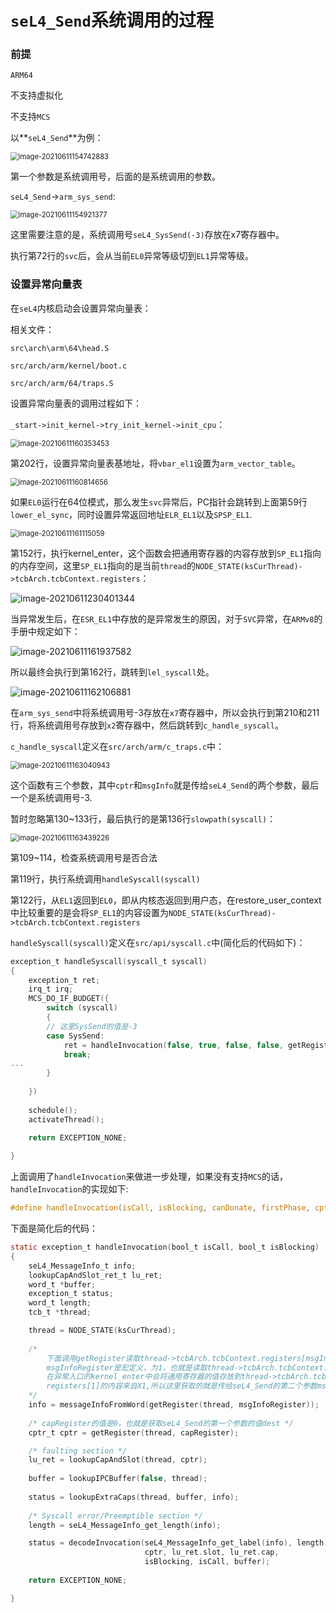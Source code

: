 # `seL4_Send`系统调用的过程

### 前提

`ARM64`

不支持虚拟化

不支持`MCS`



以**`seL4_Send`**为例：

<img src="pictures/image-20210611154742883.png" alt="image-20210611154742883" style="zoom: 80%;" />

第一个参数是系统调用号，后面的是系统调用的参数。

`seL4_Send`->`arm_sys_send`:

<img src="pictures/image-20210611154921377.png" alt="image-20210611154921377" style="zoom:80%;" />

这里需要注意的是，系统调用号`seL4_SysSend(-3)`存放在x7寄存器中。

执行第72行的`svc`后，会从当前`EL0`异常等级切到`EL1`异常等级。



### 设置异常向量表

在`seL4`内核启动会设置异常向量表：

相关文件：

`src\arch\arm\64\head.S`

`src/arch/arm/kernel/boot.c`

`src/arch/arm/64/traps.S`



设置异常向量表的调用过程如下：

`_start->init_kernel->try_init_kernel->init_cpu`：

<img src="pictures/image-20210611160353453.png" alt="image-20210611160353453" style="zoom:80%;" />

第202行，设置异常向量表基地址，将`vbar_el1`设置为`arm_vector_table`。

<img src="pictures/image-20210611160814656.png" alt="image-20210611160814656" style="zoom:80%;" />

如果`EL0`运行在64位模式，那么发生`svc`异常后，PC指针会跳转到上面第59行`lower_el_sync`，同时设置异常返回地址`ELR_EL1`以及`SPSP_EL1`.

<img src="pictures/image-20210611161115059.png" alt="image-20210611161115059" style="zoom:80%;" />

第152行，执行kernel_enter，这个函数会把通用寄存器的内容存放到`SP_EL1`指向的内存空间，这里`SP_EL1`指向的是当前`thread`的`NODE_STATE(ksCurThread)->tcbArch.tcbContext.registers`：

![image-20210611230401344](pictures/image-20210611230401344.png)



当异常发生后，在`ESR_EL1`中存放的是异常发生的原因，对于`SVC`异常，在`ARMv8`的手册中规定如下：

![image-20210611161937582](pictures/image-20210611161937582.png)

所以最终会执行到第162行，跳转到`lel_syscall`处。



![image-20210611162106881](pictures/image-20210611162106881.png)

在`arm_sys_send`中将系统调用号-3存放在`x7`寄存器中，所以会执行到第210和211行，将系统调用号存放到`x2`寄存器中，然后跳转到`c_handle_syscall`。

`c_handle_syscall`定义在`src/arch/arm/c_traps.c`中：

<img src="pictures/image-20210611163040943.png" alt="image-20210611163040943" style="zoom:80%;" />

这个函数有三个参数，其中`cptr`和`msgInfo`就是传给`seL4_Send`的两个参数，最后一个是系统调用号-3.

暂时忽略第130~133行，最后执行的是第136行`slowpath(syscall)`：

<img src="pictures/image-20210611163439226.png" alt="image-20210611163439226" style="zoom:80%;" />

第109~114，检查系统调用号是否合法

第119行，执行系统调用`handleSyscall(syscall)`

第122行，从`EL1`返回到`EL0`，即从内核态返回到用户态，在restore_user_context中比较重要的是会将`SP_EL1`的内容设置为`NODE_STATE(ksCurThread)->tcbArch.tcbContext.registers`



`handleSyscall(syscall)`定义在`src/api/syscall.c`中(简化后的代码如下)：

```c
exception_t handleSyscall(syscall_t syscall)
{
    exception_t ret;
    irq_t irq;
    MCS_DO_IF_BUDGET({
        switch (syscall)
        {
        // 这里SysSend的值是-3
        case SysSend:
            ret = handleInvocation(false, true, false, false, getRegister(NODE_STATE(ksCurThread), capRegister));
            break;
...
        }
    
    })
    
    schedule();
    activateThread();
    
    return EXCEPTION_NONE;

}
```



上面调用了`handleInvocation`来做进一步处理，如果没有支持`MCS`的话，`handleInvocation`的实现如下:

```c
#define handleInvocation(isCall, isBlocking, canDonate, firstPhase, cptr) handleInvocation(isCall, isBlocking)
```

下面是简化后的代码：

```C
static exception_t handleInvocation(bool_t isCall, bool_t isBlocking)
{
    seL4_MessageInfo_t info;
    lookupCapAndSlot_ret_t lu_ret;
    word_t *buffer;
    exception_t status;
    word_t length;
    tcb_t *thread;

    thread = NODE_STATE(ksCurThread);
    
    /* 
    	下面调用getRegister读取thread->tcbArch.tcbContext.registers[msgInfoRegister]的值，
    	msgInfoRegister是宏定义，为1，也就是读取thread->tcbArch.tcbContext.registers[1]的值，
    	在异常入口的kernel_enter中会将通用寄存器的值存放到thread->tcbArch.tcbContext.registers中，
    	registers[1]的内容来自X1,所以这里获取的就是传给seL4_Send的第二个参数msgInfo
    */
    info = messageInfoFromWord(getRegister(thread, msgInfoRegister));
    
    /* capRegister的值是0，也就是获取seL4_Send的第一个参数的值dest */
    cptr_t cptr = getRegister(thread, capRegister);

    /* faulting section */
    lu_ret = lookupCapAndSlot(thread, cptr);
     
    buffer = lookupIPCBuffer(false, thread);
    
    status = lookupExtraCaps(thread, buffer, info);
    
    /* Syscall error/Preemptible section */
    length = seL4_MessageInfo_get_length(info);

    status = decodeInvocation(seL4_MessageInfo_get_label(info), length,
                              cptr, lu_ret.slot, lu_ret.cap,
                              isBlocking, isCall, buffer);
   
    return EXCEPTION_NONE;

}
```

